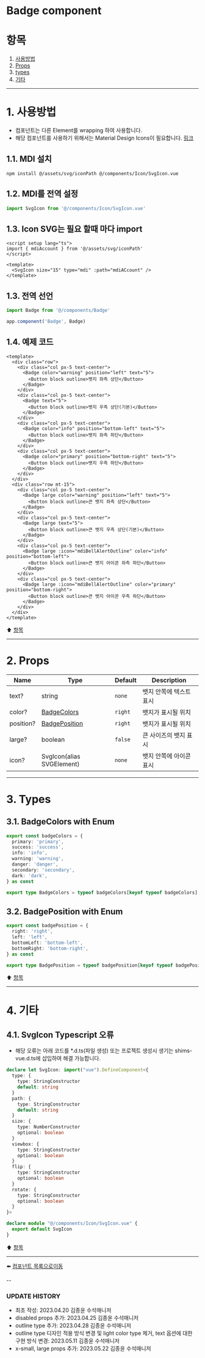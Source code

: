 # Badge component

# 항목

1. [사용방법](#1-사용방법)
2. [Props](#2-props)
3. [types](#3-types)
4. [기타](#4-기타)

---

# 1. 사용방법
* 컴포넌트는 다른 Element를 wrapping 하여 사용합니다.
* 해당 컴포넌트를 사용하기 위해서는 Material Design Icons이 필요합니다. [링크](https://pictogrammers.com/library/mdi/)


## 1.1. MDI 설치
```
npm install @/assets/svg/iconPath @/components/Icon/SvgIcon.vue
```

## 1.2. MDI를 전역 설정
```typescript
import SvgIcon from '@/components/Icon/SvgIcon.vue'
```

## 1.3. Icon SVG는 필요 할때 마다 import
```vue
<script setup lang="ts">
import { mdiAccount } from '@/assets/svg/iconPath'
</script>

<template>
  <SvgIcon size="15" type="mdi" :path="mdiACcount" />
</template>
```

## 1.3. 전역 선언
```typescript
import Badge from '@/components/Badge'

app.component('Badge', Badge)
```

## 1.4. 예제 코드
```vue
<template>
  <div class="row">
    <div class="col px-5 text-center">
      <Badge color="warning" position="left" text="5">
        <Button block outline>뱃지 좌측 상단</Button>
      </Badge>
    </div>
    <div class="col px-5 text-center">
      <Badge text="5">
        <Button block outline>뱃지 우측 상단(기본)</Button>
      </Badge>
    </div>
    <div class="col px-5 text-center">
      <Badge color="info" position="bottom-left" text="5">
        <Button block outline>뱃지 좌측 하단</Button>
      </Badge>
    </div>
    <div class="col px-5 text-center">
      <Badge color="primary" position="bottom-right" text="5">
        <Button block outline>뱃지 우측 하단</Button>
      </Badge>
    </div>
  </div>
  <div class="row mt-15">
    <div class="col px-5 text-center">
      <Badge large color="warning" position="left" text="5">
        <Button block outline>큰 뱃지 좌측 상단</Button>
      </Badge>
    </div>
    <div class="col px-5 text-center">
      <Badge large text="5">
        <Button block outline>큰 뱃지 우측 상단(기본)</Button>
      </Badge>
    </div>
    <div class="col px-5 text-center">
      <Badge large :icon="mdiBellAlertOutline" color="info" position="bottom-left">
        <Button block outline>큰 뱃지 아이콘 좌측 하단</Button>
      </Badge>
    </div>
    <div class="col px-5 text-center">
      <Badge large :icon="mdiBellAlertOutline" color="primary" position="bottom-right">
        <Button block outline>큰 뱃지 아이콘 우측 하단</Button>
      </Badge>
    </div>
  </div>
</template>
```

:arrow_up: [항목](#항목)

---

# 2. Props
| Name | Type | Default | Description |
|-------|---- |---------|-------------|
| text? | string | <code>none</code> | 뱃지 안쪽에 텍스트 표시 |
| color? | [BadgeColors](#31-badgecolors-with-enum) | <code>right</code> | 뱃지가 표시될 위치 |
| position? | [BadgePosition](#32-badgeposition-with-enum) | <code>right</code> | 뱃지가 표시될 위치 |
| large? | boolean | <code>false</code> | 큰 사이즈의 뱃지 표시 |
| icon? | SvgIcon(alias SVGElement) | <code>none</code> | 뱃지 안쪽에 아이콘 표시 |


---

# 3. Types
## 3.1. BadgeColors with Enum
```typescript
export const badgeColors = {
  primary: 'primary',
  success: 'success',
  info: 'info',
  warning: 'warning',
  danger: 'danger',
  secondary: 'secondary',
  dark: 'dark',
} as const

export type BadgeColors = typeof badgeColors[keyof typeof badgeColors]
```

## 3.2. BadgePosition with Enum
```typescript
export const badgePosition = {
  right: 'right',
  left: 'left',
  bottomLeft: 'bottom-left',
  bottomRight: 'bottom-right',
} as const

export type BadgePosition = typeof badgePosition[keyof typeof badgePosition]
```

:arrow_up: [항목](#항목)

---

# 4. 기타

## 4.1. SvgIcon Typescript 오류

* 해당 오류는 아래 코드를 *.d.ts(파일 생성) 또는 프로젝트 생성시 생기는 shims-vue.d.ts에 삽입하여 해결 가능합니다.

```typescript
declare let SvgIcon: import("vue").DefineComponent<{
  type: {
    type: StringConstructor
    default: string
  }
  path: {
    type: StringConstructor
    default: string
  }
  size: {
    type: NumberConstructor
    optional: boolean
  }
  viewbox: {
    type: StringConstructor
    optional: boolean
  }
  flip: {
    type: StringConstructor
    optional: boolean
  }
  rotate: {
    type: StringConstructor
    optional: boolean
  }
}>

declare module "@/components/Icon/SvgIcon.vue" {
  export default SvgIcon
}
```

:arrow_up: [항목](#항목)

---

:arrow_left: [컴포넌트 목록으로이동](https://github.com/dream-insight/ts-vue3/components)

--

### UPDATE HISTORY

* 최초 작성: 2023.04.20 김종윤 수석매니저
* disabled props 추가: 2023.04.25 김종윤 수석매니저
* outline type 추가: 2023.04.28 김종윤 수석매니저
* outline type 디자인 적용 방식 변경 및 light color type 제거, text 옵션에 대한 구현 방식 변경: 2023.05.11 김종윤 수석매니저
* x-small, large props 추가: 2023.05.22 김종윤 수석매니저
